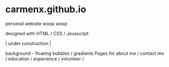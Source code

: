 # carmenx.github.io
personal website woop woop

designed with HTML / CSS / Javascript

| under construction |

background - floating bubbles / gradients 
Pages for about me / contact me / education / experience / volunteer / 
